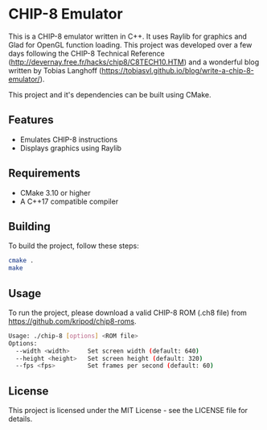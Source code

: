 # CHIP-8 Emulator

This is a CHIP-8 emulator written in C++. It uses Raylib for graphics and Glad for OpenGL function loading.
This project was developed over a few days following the CHIP-8 Technical Reference (http://devernay.free.fr/hacks/chip8/C8TECH10.HTM)
and a wonderful blog written by Tobias Langhoff (https://tobiasvl.github.io/blog/write-a-chip-8-emulator/).

This project and it's dependencies can be built using CMake.

## Features

- Emulates CHIP-8 instructions
- Displays graphics using Raylib

## Requirements

- CMake 3.10 or higher
- A C++17 compatible compiler

## Building

To build the project, follow these steps:

```sh
cmake .
make
```

## Usage

To run the project, please download a valid CHIP-8 ROM (.ch8 file) from https://github.com/kripod/chip8-roms.

```sh
Usage: ./chip-8 [options] <ROM file>
Options:
  --width <width>     Set screen width (default: 640)
  --height <height>   Set screen height (default: 320)
  --fps <fps>         Set frames per second (default: 60)
```

## License
This project is licensed under the MIT License - see the LICENSE file for details.